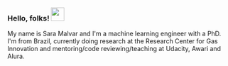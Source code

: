 ###  Hello, folks! <img src="https://raw.githubusercontent.com/MartinHeinz/MartinHeinz/master/wave.gif" width="30px">

My name is Sara Malvar and I'm a machine learning engineer with a PhD. I'm from Brazil, currently doing research at the Research Center for Gas Innovation and mentoring/code reviewing/teaching at Udacity, Awari and Alura.
<!--
**smalvar/smalvar** is a ✨ _special_ ✨ repository because its `README.md` (this file) appears on your GitHub profile.

![Visits Badge](https://badges.pufler.dev/visits/puf17640/git-badges)](https://badges.pufler.dev)

Here are some ideas to get you started:

- 🔭 I’m currently working on ...
- 🌱 I’m currently learning ...
- 👯 I’m looking to collaborate on ...
- 🤔 I’m looking for help with ...
- 💬 Ask me about ...
- 📫 How to reach me: ...
- 😄 Pronouns: She/Her
- ⚡ Fun fact: ...
-->
